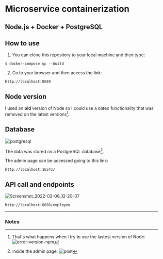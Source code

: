 # Microservice containerization

## Node.js + Docker + PostgreSQL

## How to use

1. You can clone this repository to your local machine and then type:

```
$ docker-compose up --build
```
2. Go to your browser and then access the link:
```
http://localhost:8080
```

## Node version

I used an **old** version of Node so I could use a dated functionality that was removed on the latest versions[^1].

## Database

![postgresql](https://user-images.githubusercontent.com/97318219/153020600-4531ec89-9eac-4452-9a55-bb944344b443.png)

The data was stored on a PostgreSQL database[^2].

The admin page can be accessed going to this link:

```
http://localhost:16543/
```

## API call and endpoints

![Screenshot_2022-02-08_12-20-07](https://user-images.githubusercontent.com/97318219/153021159-278eeff8-4394-44d2-b8af-9499366010cd.png)

```
http://localhost:8080/employee
```
----

### Notes

[^1]: That's what happens when I try to use the lastest version of Node: ![error-version-npm](https://user-images.githubusercontent.com/97318219/153019490-91f5c767-4372-4748-96df-76669a3ac4d7.png)
[^2]: Inside the admin page: ![post](https://user-images.githubusercontent.com/97318219/153020765-80c7520f-11ba-4a7b-b9af-2782e32f7145.png)

